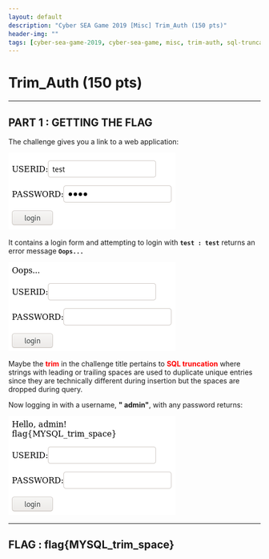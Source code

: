 ```yaml
---
layout: default
description: "Cyber SEA Game 2019 [Misc] Trim_Auth (150 pts)"
header-img: ""
tags: [cyber-sea-game-2019, cyber-sea-game, misc, trim-auth, sql-truncation, mysql]
---
```


# Trim_Auth (150 pts)

---

## PART 1 : GETTING THE FLAG

The challenge gives you a link to a web application:

![Landing Page](../screenshots/trim_auth_landing_page.png)

It contains a login form and attempting to login with __`test : test`__ returns an error message __`Oops...`__

![Error Message](../screenshots/trim_auth_error_message.png)

Maybe the <strong style="color:red">trim</strong> in the challenge title pertains to <strong style="color:red">SQL truncation</strong> where strings with leading or trailing spaces are used to duplicate unique entries since they are technically different during insertion but the spaces are dropped during query.

Now logging in with a username, __" admin"__, with any password returns:

![Flag](../screenshots/trim_auth_flag.png)

---

## FLAG : __flag{MYSQL_trim_space}__
